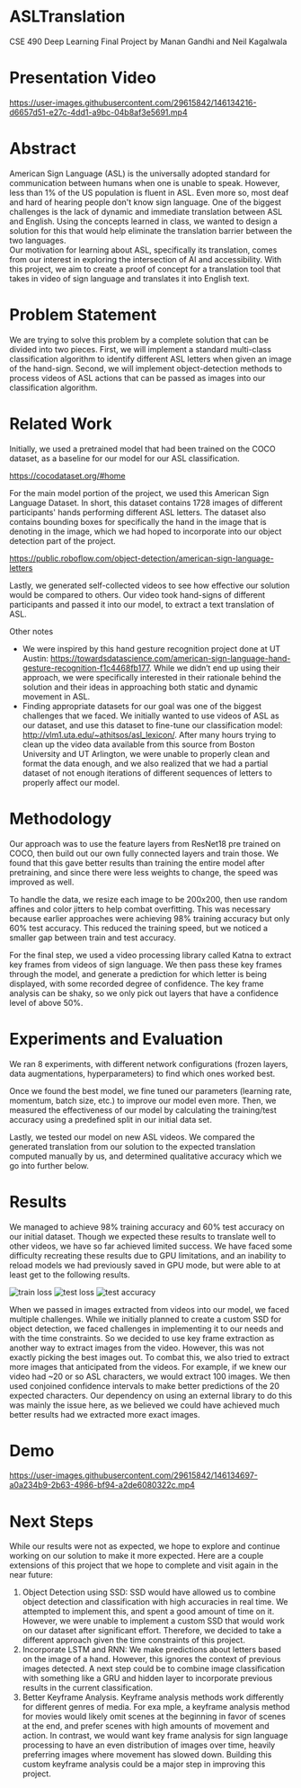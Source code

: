 # ASLTranslation
CSE 490 Deep Learning Final Project by Manan Gandhi and Neil Kagalwala

# Presentation Video


https://user-images.githubusercontent.com/29615842/146134216-d6657d51-e27c-4dd1-a9bc-04b8af3e5691.mp4


# Abstract
American Sign Language (ASL) is the universally adopted standard for communication between humans when one is unable to speak. However, less than 1% of the US population is fluent in ASL. Even more so, most deaf and hard of hearing people don't know sign language. One of the biggest challenges is the lack of dynamic and immediate translation between ASL and English. Using the concepts learned in class, we wanted to design a solution for this that would help eliminate the translation barrier between the two languages.  
Our motivation for learning about ASL, specifically its translation, comes from our interest in exploring the intersection of AI and accessibility. With this project, we aim to create a proof of concept for a translation tool that takes in video of sign language and translates it into English text. 

# Problem Statement
We are trying to solve this problem by a complete solution that can be divided into two pieces. First, we will implement a standard multi-class classification algorithm to identify different ASL letters when given an image of the hand-sign. Second, we will implement object-detection methods to process videos of ASL actions that can be passed as images into our classification algorithm.

# Related Work
Initially, we used a pretrained model that had been trained on the COCO dataset, as a baseline for our model for our ASL classification.

https://cocodataset.org/#home

For the main model portion of the project, we used this American Sign Language Dataset. In short, this dataset contains 1728 images of different participants' hands performing different ASL letters. The dataset also contains bounding boxes for specifically the hand in the image that is denoting in the image, which we had hoped to incorporate into our object detection part of the project.

https://public.roboflow.com/object-detection/american-sign-language-letters 

Lastly, we generated self-collected videos to see how effective our solution would be compared to others. Our video took hand-signs of different participants and passed it into our model, to extract a text translation of ASL. 

Other notes
- We were inspired by this hand gesture recognition project done at UT Austin: https://towardsdatascience.com/american-sign-language-hand-gesture-recognition-f1c4468fb177.
While we didn’t end up using their approach, we were specifically interested in their rationale behind the solution and their ideas in approaching both static and dynamic movement in ASL. 
- Finding appropriate datasets for our goal was one of the biggest challenges that we faced. We initially wanted to use videos of ASL as our dataset, and use this dataset to fine-tune our classification model: http://vlm1.uta.edu/~athitsos/asl_lexicon/. After many hours trying to clean up the video data available from this source from Boston University and UT Arlington, we were unable to properly clean and format the data enough, and we also realized that we had a partial dataset of not enough iterations of different sequences of letters to properly affect our model. 

# Methodology
Our approach was to use the feature layers from ResNet18 pre trained on COCO, then build out our own fully connected layers and train those. We found that this gave better results than training the entire model after pretraining, and since there were less weights to change, the speed was improved as well. 

To handle the data, we resize each image to be 200x200, then use random affines and color jitters to help combat overfitting. This was necessary because earlier approaches were achieving 98% training accuracy but only 60% test accuracy. This reduced the training speed, but we noticed a smaller gap between train and test accuracy. 

For the final step, we used a video processing library called Katna to extract key frames from videos of sign language. We then pass these key frames through the model, and generate a prediction for which letter is being displayed, with some recorded degree of confidence. The key frame analysis can be shaky, so we only pick out layers that have a confidence level of above 50%.

# Experiments and Evaluation
We ran 8 experiments, with different network configurations (frozen layers, data augmentations, hyperparameters) to find which ones worked best. 

Once we found the best model, we fine tuned our parameters (learning rate, momentum, batch size, etc.) to improve our model even more. Then, we measured the effectiveness of our model by calculating the training/test accuracy using a predefined split in our initial data set. 

Lastly, we tested our model on new ASL videos. We compared the generated translation from our solution to the expected translation computed manually by us, and determined qualitative accuracy which we go into further below.

# Results
We managed to achieve 98% training accuracy and 60% test accuracy on our initial dataset. Though we expected these results to translate well to other videos, we have so far achieved limited success. We have faced some difficulty recreating these results due to GPU limitations, and an inability to reload models we had previously saved in GPU mode, but were able to at least get to the following results.

![train loss](https://user-images.githubusercontent.com/29615842/146131345-c5213382-1fd2-4073-8957-87d5e03d8b73.png)
![test loss](https://user-images.githubusercontent.com/29615842/146131391-e58c75a1-2228-4f42-bc78-853f1ff3f561.png)
![test accuracy](https://user-images.githubusercontent.com/29615842/146131421-67bd1e0f-fdc1-40f6-b555-f438a94b3b9f.png)

When we passed in images extracted from videos into our model, we faced multiple challenges. While we initially planned to create a custom SSD for object detection, we faced challenges in implementing it to our needs and with the time constraints. So we decided to use key frame extraction as another way to extract images from the video. However, this was not exactly picking the best images out. To combat this, we also tried to extract more images that anticipated from the videos. For example, if we knew our video had ~20 or so ASL characters, we would extract 100 images. We then used conjoined confidence intervals to make better predictions of the 20 expected characters. Our dependency on using an external library to do this was mainly the issue here, as we believed we could have achieved much better results had we extracted more exact images. 

# Demo


https://user-images.githubusercontent.com/29615842/146134697-a0a234b9-2b63-4986-bf94-a2de6080322c.mp4



# Next Steps
While our results were not as expected, we hope to explore and continue working on our solution to make it more expected. Here are a couple extensions of this project that we hope to complete and visit again in the near future:
1. Object Detection using SSD: SSD would have allowed us to combine object detection and classification with high accuracies in real time. We attempted to implement this, and spent a good amount of time on it. However, we were unable to implement a custom SSD that would work on our dataset after significant effort. Therefore, we decided to take a different approach given the time constraints of this project. 
2. Incorporate LSTM and RNN: We make predictions about letters based on the image of a hand. However, this ignores the context of previous images detected. A next step could be to combine image classification with something like a GRU and hidden layer to incorporate previous results in the current classification.
3. Better Keyframe Analysis. Keyframe analysis methods work differently for different genres of media. For exa	mple, a keyframe analysis method for movies would likely omit scenes at the beginning in favor of scenes at the end, and prefer scenes with high amounts of movement and action. In contrast, we would want key frame analysis for sign language processing to have an even distribution of images over time, heavily preferring images where movement has slowed down. Building this custom keyframe analysis could be a major step in improving this project.
